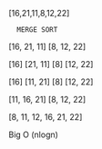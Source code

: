 [16,21,11,8,12,22]

      MERGE SORT
[16, 21, 11]  [8, 12, 22]

[16] [21, 11] [8] [12, 22]

[16] [11, 21] [8] [12, 22]

[11, 16, 21] [8, 12, 22]

[8, 11, 12, 16, 21, 22]


Big O (nlogn)